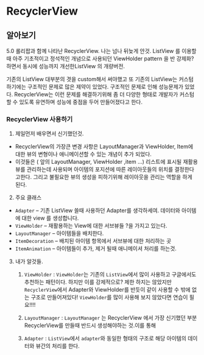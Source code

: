 # RecyclerView
## 알아보기

5.0 롤리팝과 함께 나타난 RecyclerView. 나는 넘나 뒤늦게 안것.
ListView 를 이용할 때 아주 기초적이고 정석적인 개념으로 사용되던 ViewHolder pattern 을 반 강제화? 
하면서 동시에 성능까지 개선한ListView 의 개량버전.

기존의 ListView 대부분의 겻을 custom해서 써야했고 또 기존의 ListView는 커스텀하기에는 구조적인 문제로 많은 제약이 있었다.
구조적인 문제로 인해 성능문제가 있었다. RecyclerView는 이런 문제를 해결하기위해 좀 
더 다양한 형태로 개발자가 커스텀할 수 있도록 유연하며 성능에 중점을 두어 만들어졌다고 한다.



### **RecyclerView 사용하기**

1. 제일먼저 배우면서 신기했던것.
 - RecyclerView의 가장큰 변경 사항은 LayoutManager과 ViewHolder, Item에 대한 뷰의 변형이나 애니메이션할 수 있는 개념이 추가 되었다. 
 - 이것들은 ( 앞의 LayoutManager, ViewHolder ,item ...) 리스트에 표시될 재활용 뷰를 관리하는데 사용되며 아이템의 포지션에 따른 레이아웃들의 위치를 결정한다고한다. 그리고 불필요한 뷰의 생성을 피하기위해 레이아웃을 관리는 역할을 하게 된다.


2. 주요 클래스

  
  - `Adapter` – 기존 ListView 쓸때 사용하던 Adapter를 생각하세여.
              데이터와 아이템에 대한 view 를 생성합니다.
  - `ViewHolder` – 재활용하는 View에 대한 서브뷰들 ?을 가지고 있는다.
  - `LayoutManager` – 아이템들을 배치한다.
  - `ItemDecoration` – 배치된 아이템 항목에서 서브뷰에 대한 처리하는 곳
  - `ItemAnimation` – 아이템들이 추가, 제거 될때 애니메이셔 처리를 하는것.


3. 내가 알것들.

    1. `ViewHolder`  : 
        `ViewHolder`는 기존의 `ListView`에서 많이 사용하고 구글에서도 추천하는 패턴이다.
        하지만 이를 강제적으로? 제한 하지는 않았지만 `RecyclerView`에서 Adapter와 ViewHolder를 반듯이
        같이 사용할 수 밖에 없는 구조로 만들어져있다!
        `ViewHolder`를 많이 사용해 보지 않았다면 연습이 필요!!!!
    2. `LayoutManager` :
         `LayoutManager` 는 RecyclerView 에서 가장 신기했던 부분
         RecyclerView를 만들때 반드시 생성해야하는 것.이를 통해 
         
    3. `Adapter` : 
        `ListView`에서 `adapter`와 동일한 형태의 구조로 해당 아이템의 데이터와 뷰간의 처리를 한다.
        






